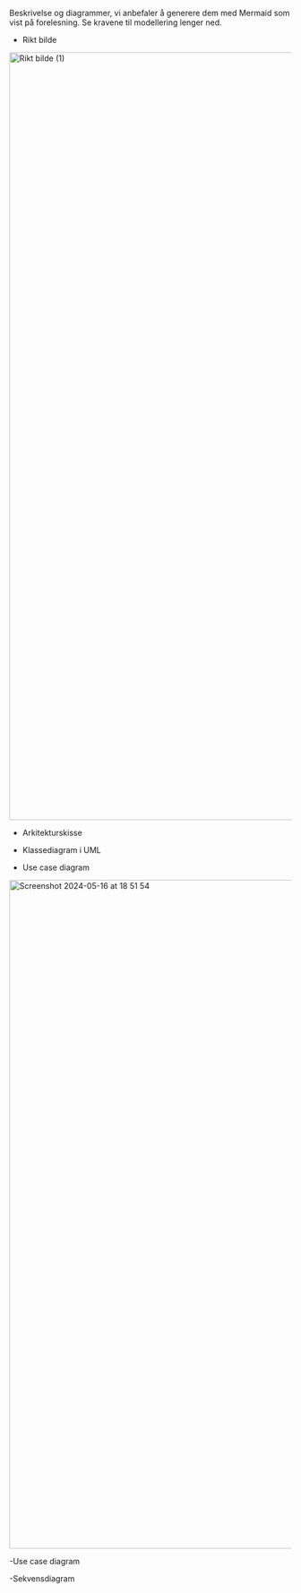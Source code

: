 Beskrivelse og diagrammer, vi anbefaler å generere dem med
Mermaid som vist på forelesning. Se kravene til modellering
lenger ned.

- Rikt bilde
<img width="1371" alt="Rikt bilde (1)" src="https://media.github.uio.no/user/8216/files/ca8d222f-e770-4712-a667-6b822b89fe9a">


- Arkitekturskisse

- Klassediagram i UML

- Use case diagram
<img width="1194" alt="Screenshot 2024-05-16 at 18 51 54" src="https://media.github.uio.no/user/8216/files/7a614ee6-8107-402d-aff8-1015ac4edda0">

-Use case diagram

-Sekvensdiagram
